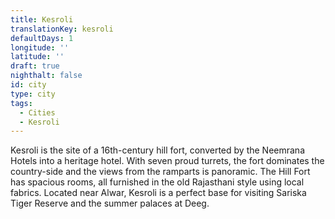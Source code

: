 ```yaml
---
title: Kesroli
translationKey: kesroli
defaultDays: 1
longitude: ''
latitude: ''
draft: true
nighthalt: false
id: city
type: city
tags:
  - Cities
  - Kesroli
---
```

Kesroli is the site of a 16th-century hill fort, converted by the Neemrana Hotels into a heritage hotel. With seven proud turrets, the fort dominates the country-side and the views from the ramparts is panoramic. The Hill Fort has spacious rooms, all furnished in the old Rajasthani style using local fabrics. Located near Alwar, Kesroli is a perfect base for visiting Sariska Tiger Reserve and the summer palaces at Deeg.